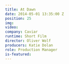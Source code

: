 ```yaml
---
title: At Dawn
date: 2014-05-01 13:35:00 Z
position: 25
img: 
video: 
company: Caviar
runtime: Short Film
director: Oliver Wolf
producers: Katie Dolan
role: Production Manager
is-featured: 
---
```


